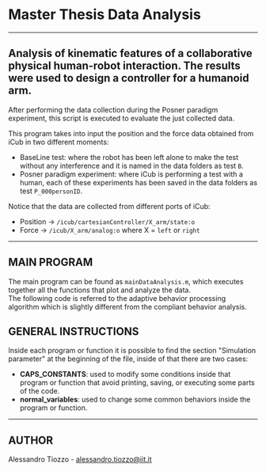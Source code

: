 # Master Thesis Data Analysis
--------------------------
Analysis of kinematic features of a collaborative physical human-robot interaction. The results were used to design a controller for a humanoid arm.
--------------------------
After performing the data collection during the Posner paradigm experiment, this script is executed to evaluate the just collected data.

This program takes into input the position and the force data obtained from iCub in two different moments:
* BaseLine test: where the robot has been left alone to make the test without any interference and it is named in the data folders as test `B`.
* Posner paradigm experiment: where iCub is performing a test with a human, each of these experiments has been saved in the data folders as test `P_000personID`.

Notice that the data are collected from different ports of iCub:
* Position -> `/icub/cartesianController/X_arm/state:o`
* Force    -> `/icub/X_arm/analog:o`
where X = `left` or `right`

-------------------
## MAIN PROGRAM
The main program can be found as `mainDataAnalysis.m`, which executes together all the functions that plot and analyze the data.   
The following code is referred to the adaptive behavior processing algorithm which is slightly different from the compliant behavior analysis.

## GENERAL INSTRUCTIONS
Inside each program or function it is possible to find the section "Simulation parameter" at the beginning of the file, inside of that there are two cases:
* __CAPS_CONSTANTS__: used to modify some conditions inside that program or function that avoid printing, saving, or executing some parts of the code.
* __normal_variables__: used to change some common behaviors inside the program or function.

----------------
## AUTHOR
Alessandro Tiozzo - alessandro.tiozzo@iit.it
